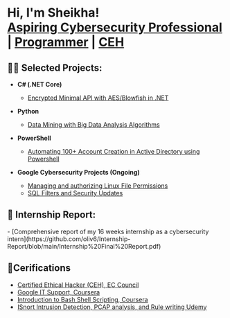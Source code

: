 <h1>Hi, I'm Sheikha! <br/><a href="https://github.com/oliv6">Aspiring Cybersecurity Professional</a> | <a href="https://github.com/oliv6/">Programmer</a> | <a href="https://github.com/oliv6">CEH</a></h1>

<h2>👨‍💻 Selected Projects:</h2>

- <b>C# (.NET Core)</b>
  - [ Encrypted Minimal API with AES/Blowfish in .NET](https://github.com/oliv6/Minimal-API-Encryption-Implementation)

- <b>Python</b>
  - [Data Mining with Big Data Analysis Algorithms](https://github.com/oliv6/Big-Data-Analysis-Implementation)
 
- <b>PowerShell</b>
  - [ Automating 100+ Account Creation in Active Directory using Powershell](https://github.com/oliv6/Bulk-Account-Creation-ACTIVE-DIRECTORY)

- <b>Google Cybersecurity Projects (Ongoing)</b>
  - [Managing and authorizing Linux File Permissions](https://github.com/oliv6/LinuxFilePermissions)
  - [SQL Filters and Security Updates](https://github.com/oliv6/SQLFiltersAndSecurityUpdates)

<h2>📑 Internship Report:</h2>
  - [Comprehensive report of my 16 weeks internship as a cybersecurity intern](https://github.com/oliv6/Internship-Report/blob/main/Internship%20Final%20Report.pdf)

<h2>📃Cerifications</h2>

- [Certified Ethical Hacker (CEH), EC Council](https://github.com/oliv6/Certified-Ethical-Hacker-CEH/blob/main/ECC-CEH-Certificate.pdf)
- [Google IT Support, Coursera](https://github.com/oliv6/Google-IT-Support-Certification/blob/main/Coursera%20IT%20Support%20certificate.pdf)
- [Introduction to Bash Shell Scripting, Coursera](https://github.com/oliv6/Bash-Shell-Scripting/blob/main/Coursera%20Bash%20shell%20script.pdf)
- [ISnort Intrusion Detection, PCAP analysis, and Rule writing Udemy](https://github.com/oliv6/Snorts-IDS-Udemy/blob/main/Snort-IDS-Cert.pdf)





<!--
**oliv6/oliv6** is a ✨ _special_ ✨ repository because its `README.md` (this file) appears on your GitHub profile.

Here are some ideas to get you started:

- 🔭 I’m currently working on ...
- 🌱 I’m currently learning ...
- 👯 I’m looking to collaborate on ...
- 🤔 I’m looking for help with ...
- 💬 Ask me about ...
- 📫 How to reach me: ...
- 😄 Pronouns: ...
- ⚡ Fun fact: ...
-->
